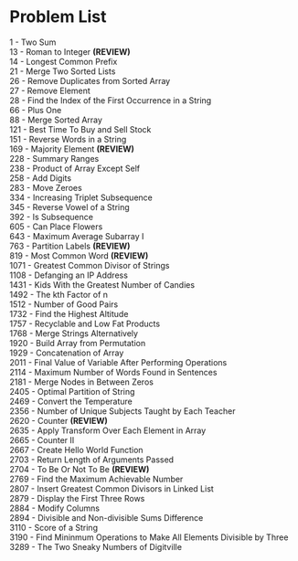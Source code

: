 # Problem List
1 - Two Sum\
13 - Roman to Integer **(REVIEW)**\
14 - Longest Common Prefix\
21 - Merge Two Sorted Lists\
26 - Remove Duplicates from Sorted Array\
27 - Remove Element\
28 - Find the Index of the First Occurrence in a String\
66 - Plus One\
88 - Merge Sorted Array\
121 - Best Time To Buy and Sell Stock\
151 - Reverse Words in a String\
169 - Majority Element **(REVIEW)**\
228 - Summary Ranges\
238 - Product of Array Except Self\
258 - Add Digits\
283 - Move Zeroes\
334 - Increasing Triplet Subsequence\
345 - Reverse Vowel of a String\
392 - Is Subsequence\
605 - Can Place Flowers\
643 - Maximum Average Subarray I\
763 - Partition Labels **(REVIEW)**\
819 - Most Common Word **(REVIEW)**\
1071 - Greatest Common Divisor of Strings\
1108 - Defanging an IP Address\
1431 - Kids With the Greatest Number of Candies\
1492 - The kth Factor of n\
1512 - Number of Good Pairs\
1732 - Find the Highest Altitude\
1757 - Recyclable and Low Fat Products\
1768 - Merge Strings Alternatively\
1920 - Build Array from Permutation\
1929 - Concatenation of Array\
2011 - Final Value of Variable After Performing Operations\
2114 - Maximum Number of Words Found in Sentences\
2181 - Merge Nodes in Between Zeros\
2405 - Optimal Partition of String\
2469 - Convert the Temperature\
2356 - Number of Unique Subjects Taught by Each Teacher\
2620 - Counter **(REVIEW)**\
2635 - Apply Transform Over Each Element in Array\
2665 - Counter II\
2667 - Create Hello World Function\
2703 - Return Length of Arguments Passed\
2704 - To Be Or Not To Be **(REVIEW)**\
2769 - Find the Maximum Achievable Number\
2807 - Insert Greatest Common Divisors in Linked List\
2879 - Display the First Three Rows\
2884 - Modify Columns\
2894 - Divisible and Non-divisible Sums Difference\
3110 - Score of a String\
3190 - Find Mininmum Operations to Make All Elements Divisible by Three\
3289 - The Two Sneaky Numbers of Digitville